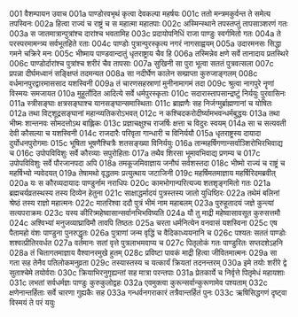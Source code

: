 001    वैशम्पायन उवाच
001a	पाण्डोरवभृथं कृत्वा देवकल्पा महर्षयः
001c	ततो मन्त्रमकुर्वन्त ते समेत्य तपस्विनः
002a	हित्वा राज्यं च राष्ट्रं च स महात्मा महातपाः
002c	अस्मिन्स्थाने तपस्तप्तुं तापसाञ्शरणं गतः
003a	स जातमात्रान्पुत्रांश्च दारांश्च भवतामिह
003c	प्रदायोपनिधिं राजा पाण्डुः स्वर्गमितो गतः
004a	ते परस्परमामन्त्र्य सर्वभूतहिते रताः
004c	पाण्डोः पुत्रान्पुरस्कृत्य नगरं नागसाह्वयम्
005a	उदारमनसः सिद्धा गमने चक्रिरे मनः
005c	भीष्माय पाण्डवान्दातुं धृतराष्ट्राय चैव हि
006a	तस्मिन्नेव क्षणे सर्वे तानादाय प्रतस्थिरे
006c	पाण्डोर्दारांश्च पुत्रांश्च शरीरं चैव तापसाः
007a	सुखिनी सा पुरा भूत्वा सततं पुत्रवत्सला
007c	प्रपन्ना दीर्घमध्वानं सङ्क्षिप्तं तदमन्यत
008a	सा नदीर्घेण कालेन सम्प्राप्ता कुरुजाङ्गलम्
008c	वर्धमानपुरद्वारमाससाद यशस्विनी
009a	तं चारणसहस्राणां मुनीनामागमं तदा
009c	श्रुत्वा नागपुरे नॄणां विस्मयः समजायत
010a	मुहूर्तोदित आदित्ये सर्वे धर्मपुरस्कृताः
010c	सदारास्तापसान्द्रष्टुं निर्ययुः पुरवासिनः
011a	स्त्रीसङ्घाः क्षत्रसङ्घाश्च यानसङ्घान्समास्थिताः
011c	ब्राह्मणैः सह निर्जग्मुर्ब्राह्मणानां च योषितः
012a	तथा विट्शूद्रसङ्घानां महान्व्यतिकरोऽभवत्
012c	न कश्चिदकरोदीर्ष्यामभवन्धर्मबुद्धयः
013a	तथा भीष्मः शान्तनवः सोमदत्तोऽथ बाह्लिकः
013c	प्रज्ञाचक्षुश्च राजर्षिः क्षत्ता च विदुरः स्वयम्
014a	सा च सत्यवती देवी कौसल्या च यशस्विनी
014c	राजदारैः परिवृता गान्धारी च विनिर्ययौ
015a	धृतराष्ट्रस्य दायादा दुर्योधनपुरोगमाः
015c	भूषिता भूषणैश्चित्रैः शतसङ्ख्या विनिर्ययुः
016a	तान्महर्षिगणान्सर्वाञ्शिरोभिरभिवाद्य च
016c	उपोपविविशुः सर्वे कौरव्याः सपुरोहिताः
017a	तथैव शिरसा भूमावभिवाद्य प्रणम्य च
017c	उपोपविविशुः सर्वे पौरजानपदा अपि
018a	तमकूजमिवाज्ञाय जनौघं सर्वशस्तदा
018c	भीष्मो राज्यं च राष्ट्रं च महर्षिभ्यो न्यवेदयत्
019a	तेषामथो वृद्धतमः प्रत्युत्थाय जटाजिनी
019c	महर्षिमतमाज्ञाय महर्षिरिदमब्रवीत्
020a	यः स कौरव्यदायादः पाण्डुर्नाम नराधिपः
020c	कामभोगान्परित्यज्य शतशृङ्गमितो गतः
021a	ब्रह्मचर्यव्रतस्थस्य तस्य दिव्येन हेतुना
021c	साक्षाद्धर्मादयं पुत्रस्तस्य जातो युधिष्ठिरः
022a	तथेमं बलिनां श्रेष्ठं तस्य राज्ञो महात्मनः
022c	मातरिश्वा ददौ पुत्रं भीमं नाम महाबलम्
023a	पुरुहूतादयं जज्ञे कुन्त्यां सत्यपराक्रमः
023c	यस्य कीरित्र्महेष्वासान्सर्वानभिभविष्यति
024a	यौ तु माद्री महेष्वासावसूत कुरुसत्तमौ
024c	अश्विभ्यां मनुजव्याघ्राविमौ तावपि तिष्ठतः
025a	चरता धर्मनित्येन वनवासं यशस्विना
025c	एष पैतामहो वंशः पाण्डुना पुनरुद्धृतः
026a	पुत्राणां जन्म वृद्धिं च वैदिकाध्ययनानि च
026c	पश्यतः सततं पाण्डोः शश्वत्प्रीतिरवर्धत
027a	वर्तमानः सतां वृत्ते पुत्रलाभमवाप्य च
027c	पितृलोकं गतः पाण्डुरितः सप्तदशेऽहनि
028a	तं चितागतमाज्ञाय वैश्वानरमुखे हुतम्
028c	प्रविष्टा पावकं माद्री हित्वा जीवितमात्मनः
029a	सा गता सह तेनैव पतिलोकमनुव्रता
029c	तस्यास्तस्य च यत्कार्यं क्रियतां तदनन्तरम्
030a	इमे तयोः शरीरे द्वे सुताश्चेमे तयोर्वराः
030c	क्रियाभिरनुगृह्यन्तां सह मात्रा परन्तपाः
031a	प्रेतकार्ये च निर्वृत्ते पितृमेधं महायशाः
031c	लभतां सर्वधर्मज्ञः पाण्डुः कुरुकुलोद्वहः
032a	एवमुक्त्वा कुरून्सर्वान्कुरूणामेव पश्यताम्
032c	क्षणेनान्तर्हिताः सर्वे चारणा गुह्यकैः सह
033a	गन्धर्वनगराकारं तत्रैवान्तर्हितं पुनः
033c	ऋषिसिद्धगणं दृष्ट्वा विस्मयं ते परं ययुः
